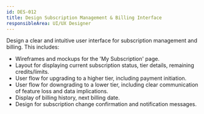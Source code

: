 ```yaml
---
id: DES-012
title: Design Subscription Management & Billing Interface
responsibleArea: UI/UX Designer
---
```

Design a clear and intuitive user interface for subscription management and billing. This includes:
-   Wireframes and mockups for the 'My Subscription' page.
-   Layout for displaying current subscription status, tier details, remaining credits/limits.
-   User flow for upgrading to a higher tier, including payment initiation.
-   User flow for downgrading to a lower tier, including clear communication of feature loss and data implications.
-   Display of billing history, next billing date.
-   Design for subscription change confirmation and notification messages.